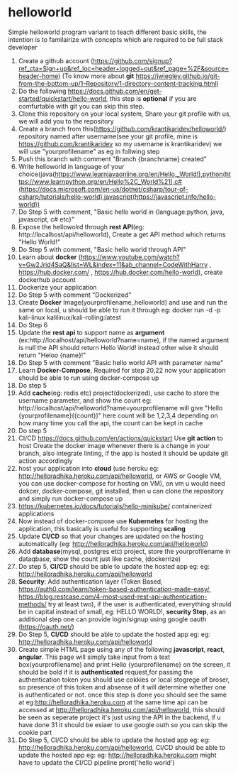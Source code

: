# helloworld

Simple helloworld program variant to teach different basic skills, the intention is to familairize with concepts which are required to be full stack developer

1. Create a github account (https://github.com/signup?ref_cta=Sign+up&ref_loc=header+logged+out&ref_page=%2F&source=header-home) (To know more about **git** https://jwiegley.github.io/git-from-the-bottom-up/1-Repository/1-directory-content-tracking.html)
2. Do the following https://docs.github.com/en/get-started/quickstart/hello-world, this step is **optional** if you are comfurtable with git you can skip this step.
3. Clone this repository on your local system, Share your git profile with us, we will add you to the repository 
5. Create a branch from this(https://github.com/krantikaridev/helloworld/) repository named after username(see your git profile, mine is https://github.com/krantikaridev so my username is krantikaridev) we will use "yourprofilename" as eg in follwing step 
6. Push this branch with comment "Branch {branchname} created"
7. Write helloworld in language of your choice(java(https://www.learnjavaonline.org/en/Hello,_World!),python(https://www.learnpython.org/en/Hello%2C_World%21),c#(https://docs.microsoft.com/en-us/dotnet/csharp/tour-of-csharp/tutorials/hello-world),javascript(https://javascript.info/hello-world))
8. Do Step 5 with comment, "Basic hello world in {language:python, java, javascript, c# etc}" 
9. Expose the hellowolrd through **rest API**(eg: http://localhost/api/helloworld), Create a get API method which returns "Hello World!"
10. Do Step 5 with comment, "Basic hello world through API"
12. Learn about **docker** (https://www.youtube.com/watch?v=Gw2Jrid4SaQ&list=WL&index=11&ab_channel=CodeWithHarry , https://hub.docker.com/ , https://hub.docker.com/hello-world), create dockerhub account
13. Dockerize your application
14. Do Step 5 with comment "Dockerized"
15. Create **Docker** Image(yourprofilename_helloworld) and use and run the same on local, u should be able to run it through eg: docker run -d -p kali-linux kalilinux/kali-rolling:latest
16. Do Step 6
17. Update the **rest api** to support name as **argument** (ex:http://localhost/api/helloworld?name=name), if the named argument is null the API should return Hello World! instead other wise it should return "Heloo {name}!"
17. Do Step 5 with comment "Basic hello world API with parameter name"
18. Learn **Docker-Compose**, Required for step 20,22 now your application should be able to run using docker-compose up
19. Do step 5
20. Add **cache**(eg: redis  etc) project(dockerized), use cache to store the username parameter, and show the count eg: http://localhost/api/helloworld?name=yourprofilename will give "Hello {yourprofilename}({count})" here count will be 1,2,3,4 depending on how many time you call the api, the count can be kept in cache
21. Do step 5
24. CI/CD https://docs.github.com/en/actions/quickstart Use **git action** to host Create the docker image whenever there is a change in your branch, also integrate linting, if the app is hosted it should be update git action accordingly
25. host your application into **cloud** (use heroku eg: http://helloradhika.heroku.com/api/helloworld, or AWS or Google VM, you can use docker-compose for hosting on VM), on vm u would need dokcer, docker-compose, git installed, then u can clone the repository and simply run docker-compose up
27. https://kubernetes.io/docs/tutorials/hello-minikube/  containerized applications
28. Now instead of docker-compose use **Kubernetes** for hosting the application, this basically is useful for supporting **scaling**
29. Update **CI/CD** so that your changes are updated on the hosting automatically (eg: http://helloradhika.heroku.com/api/helloworld)
30. Add **database**(mysql, postgres etc) project, store the yourprofilename in dataqbase, show the count just like cache, (dockerrize)
28. Do step 5, **CI/CD** should be able to update the hosted app eg: eg: http://helloradhika.heroku.com/api/helloworld
31. **Security**: Add authentication layer (Token Based, https://auth0.com/learn/token-based-authentication-made-easy/, https://blog.restcase.com/4-most-used-rest-api-authentication-methods/ try at least two), if the user is authenticated, everything should be in capital instead of small, eg: HELLO WORLD!, **security Step**, as an additional step one can provide login/signup using google oauth (https://oauth.net/)
32. Do Step 5, **CI/CD** should be able to update the hosted app eg: eg: http://helloradhika.heroku.com/api/helloworld
33. Create simple HTML page using any of the following **javascript**, **react**, **angular**. This page will simply take input from a text box(yourprofilename) and print Hello {yourprofilename} on the screen, it should be bold if it is **authenticated** request,for passing the authentication token you should use cokkies or local stogrege of broser, so presence of this token and absense of it will determine whether one is authenticated or not. once this step is done you should see the same at eg:http://helloradhika.heroku.com at the same time api can be accessed at http://helloradhika.heroku.com/api/helloworld, this should be seen as seperate project it's just using the API in the backend, if u have done 31 it should be esiaer to use google outh so you can skip the cookie part
34. Do Step 5, CI/CD should be able to update the hosted app eg: eg: http://helloradhika.heroku.com/api/helloworld, CI/CD should be able to update the hosted app eg: eg: http://helloradhika.heroku.com might have to update the CI/CD pipeline
pront('hello world')
